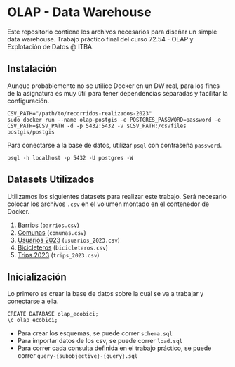 # OLAP - Data Warehouse 

Este repositorio contiene los archivos necesarios para diseñar un simple data warehouse. Trabajo práctico final del curso 72.54 - OLAP y Explotación de Datos @ ITBA. 

## Instalación 

 Aunque probablemente no se utilice Docker en un DW real, para los fines de la asignatura es muy útil para tener dependencias separadas y facilitar la configuración.

 ```
CSV_PATH="/path/to/recorridos-realizados-2023"
sudo docker run --name olap-postgis -e POSTGRES_PASSWORD=password -e CSV_PATH=$CSV_PATH -d -p 5432:5432 -v $CSV_PATH:/csvfiles postgis/postgis
```
Para conectarse a la base de datos, utilizar `psql` con contraseña `password`. 
```
psql -h localhost -p 5432 -U postgres -W
```

## Datasets Utilizados

Utilizamos los siguientes datasets para realizar este trabajo. Será necesario colocar los archivos `.csv` en el volumen montado en el contenedor de Docker.

1. [Barrios](https://data.buenosaires.gob.ar/dataset/barrios/resource/juqdkmgo-191-resource) (`barrios.csv`)
2. [Comunas](https://data.buenosaires.gob.ar/dataset/comunas) (`comunas.csv`)
3. [Usuarios 2023](https://data.buenosaires.gob.ar/dataset/bicicletas-publicas/resource/e045c98a-ec53-4517-8859-4b36e15b152e) (`usuarios_2023.csv`)
4. [Bicicleteros](https://data.buenosaires.gob.ar/dataset/bicicleteros-via-publica/resource/juqdkmgo-241-resource) (`bicicleteros.csv`)
5. [Trips 2023](https://data.buenosaires.gob.ar/dataset/bicicletas-publicas/resource/ff671909-6860-4398-8d0a-8f2389cb2780) (`trips_2023.csv`)

## Inicialización

Lo primero es crear la base de datos sobre la cuál se va a trabajar y conectarse a ella. 

```
CREATE DATABASE olap_ecobici;
\c olap_ecobici;
```

- Para crear los esquemas, se puede correr `schema.sql`
- Para importar datos de los csv, se puede correr `load.sql`
- Para correr cada consulta definida en el trabajo práctico, se puede correr `query-{subobjective}-{query}.sql`
